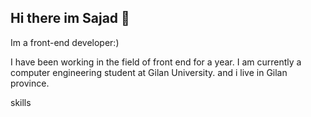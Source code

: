 ## Hi there im Sajad 👋

Im a front-end developer:)

I have been working in the field of front end for a year. I am currently a computer engineering student at Gilan University.
and i live in Gilan province.

skills
